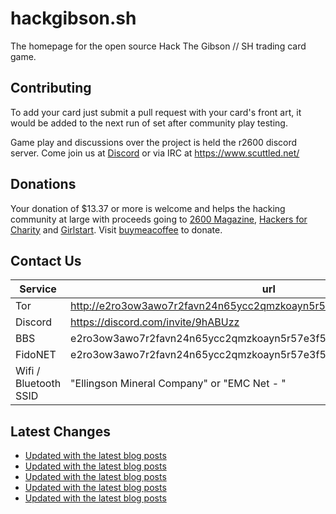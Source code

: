 # hackgibson.sh
The homepage for the open source Hack The Gibson // SH trading card game.


## Contributing

To add your card just submit a pull request with your card's front art, it would be added to the next run of set after community play testing.

Game play and discussions over the project is held the r2600 discord server. Come join us at [Discord](https://discord.com/invite/9hABUzz) or via IRC at https://www.scuttled.net/


## Donations

Your donation of $13.37 or more is welcome and helps the hacking community at large with proceeds going to [2600 Magazine](https://2600.com/), [Hackers for Charity](https://hackersforcharity.org) and [Girlstart](https://girlstart.org).  Visit [buymeacoffee](https://www.buymeacoffee.com/hackgibson.sh) to donate.


## Contact Us

Service | url
-|-
Tor | http://e2ro3ow3awo7r2favn24n65ycc2qmzkoayn5r57e3f56nvjwdcgg32ad.onion
Discord | https://discord.com/invite/9hABUzz
BBS | e2ro3ow3awo7r2favn24n65ycc2qmzkoayn5r57e3f56nvjwdcgg32ad.onion:23
FidoNET | e2ro3ow3awo7r2favn24n65ycc2qmzkoayn5r57e3f56nvjwdcgg32ad.onion:24554
Wifi / Bluetooth SSID | "Ellingson Mineral Company" or "EMC Net - <fidonet address>"

## Latest Changes
<!-- BLOG-POST-LIST:START -->
- [Updated with the latest blog posts](https://github.com/DFW2600/hackgibson.sh/commit/79938bc8da2dee574ec56f0dee32ff28cdcd0463)
- [Updated with the latest blog posts](https://github.com/DFW2600/hackgibson.sh/commit/dab820c6f86153850d033e1d9fead8b36ae6167e)
- [Updated with the latest blog posts](https://github.com/DFW2600/hackgibson.sh/commit/8d8d70959d1012d113a1bb7b6344f9cf02de55bc)
- [Updated with the latest blog posts](https://github.com/DFW2600/hackgibson.sh/commit/e5e9db5686283a5a96ff29c1abe0218eebd679cb)
- [Updated with the latest blog posts](https://github.com/DFW2600/hackgibson.sh/commit/07e31f4ad88847bc7094fc5c58ff788953a21fd1)
<!-- BLOG-POST-LIST:END -->
